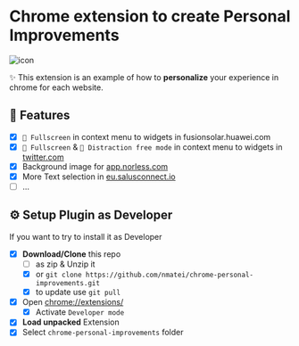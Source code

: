 # Chrome extension to create Personal Improvements

![icon](views/icons/icon-48.png)

✨ This extension is an example of how to **personalize** your experience 
in chrome for each website.

## 💠 Features

- [x] `🔲 Fullscreen` in context menu to widgets in fusionsolar.huawei.com
- [x] `🔲 Fullscreen` & `🔲 Distraction free mode` in context menu to widgets in [twitter.com](https://twitter.com/home)
- [x] Background image for [app.norless.com](http://app.norless.com/)
- [x] More Text selection in [eu.salusconnect.io](https://eu.salusconnect.io)
- [ ] ...

## ⚙ Setup Plugin as Developer

If you want to try to install it as Developer

- [x] **Download/Clone** this repo
    - [ ] as zip & Unzip it
    - [x] or `git clone https://github.com/nmatei/chrome-personal-improvements.git`
    - [x] to update use `git pull`
- [x] Open [chrome://extensions/](chrome://extensions/)
    - [x] Activate `Developer mode`
- [x] **Load unpacked** Extension
- [x] Select `chrome-personal-improvements` folder
